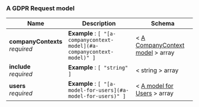 
<a name="a-gdpr-request-model"></a>
### A GDPR Request model

|Name|Description|Schema|
|---|---|---|
|**companyContexts**  <br>*required*|**Example** : `[ "[a-companycontext-model](#a-companycontext-model)" ]`|< [A CompanyContext model](A_CompanyContext_model.md#a-companycontext-model) > array|
|**include**  <br>*required*|**Example** : `[ "string" ]`|< string > array|
|**users**  <br>*required*|**Example** : `[ "[a-model-for-users](#a-model-for-users)" ]`|< [A model for Users](A_model_for_Users.md#a-model-for-users) > array|




